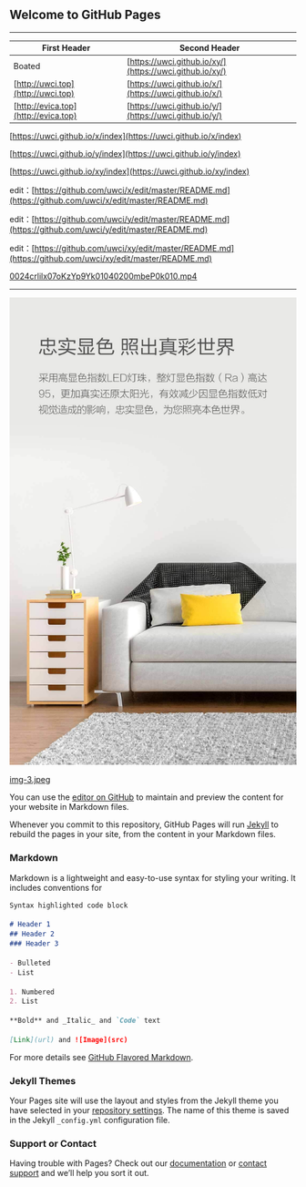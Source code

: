 ## Welcome to GitHub Pages

---


First Header | Second Header
------------ | -------------
Boated | [https://uwci.github.io/xy/](https://uwci.github.io/xy/)
[http://uwci.top](http://uwci.top)  | [https://uwci.github.io/x/](https://uwci.github.io/x/)
[http://evica.top](http://evica.top) | [https://uwci.github.io/y/](https://uwci.github.io/y/)


[https://uwci.github.io/x/index](https://uwci.github.io/x/index)

[https://uwci.github.io/y/index](https://uwci.github.io/y/index)

[https://uwci.github.io/xy/index](https://uwci.github.io/xy/index)


edit：[https://github.com/uwci/x/edit/master/README.md](https://github.com/uwci/x/edit/master/README.md)

edit：[https://github.com/uwci/y/edit/master/README.md](https://github.com/uwci/y/edit/master/README.md)

edit：[https://github.com/uwci/xy/edit/master/README.md](https://github.com/uwci/xy/edit/master/README.md)


[0024crlilx07oKzYp9Yk01040200mbeP0k010.mp4](/Documents/002UVYEBlx07oKQxwJMA01040200NCCL0k010.mp4)

---

![img-3.jpeg](/Documents/img-3.jpeg)

[img-3.jpeg](/Documents/img-3.jpeg)


You can use the [editor on GitHub](https://github.com/uwci/xy/edit/master/README.md) to maintain and preview the content for your website in Markdown files.

Whenever you commit to this repository, GitHub Pages will run [Jekyll](https://jekyllrb.com/) to rebuild the pages in your site, from the content in your Markdown files.

### Markdown

Markdown is a lightweight and easy-to-use syntax for styling your writing. It includes conventions for

```markdown
Syntax highlighted code block

# Header 1
## Header 2
### Header 3

- Bulleted
- List

1. Numbered
2. List

**Bold** and _Italic_ and `Code` text

[Link](url) and ![Image](src)
```

For more details see [GitHub Flavored Markdown](https://guides.github.com/features/mastering-markdown/).

### Jekyll Themes

Your Pages site will use the layout and styles from the Jekyll theme you have selected in your [repository settings](https://github.com/uwci/xy/settings). The name of this theme is saved in the Jekyll `_config.yml` configuration file.

### Support or Contact

Having trouble with Pages? Check out our [documentation](https://help.github.com/categories/github-pages-basics/) or [contact support](https://github.com/contact) and we’ll help you sort it out.
